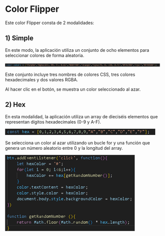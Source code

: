 # Color Flipper

Este color Flipper consta de 2 modalidades:

## 1) Simple

En este modo, la aplicación utiliza un conjunto de ocho elementos para seleccionar colores de forma aleatoria.

![Los 8 colores](images/ReadMe1.png)

Este conjunto incluye tres nombres de colores CSS, tres colores hexadecimales y dos valores RGBA.

Al hacer clic en el botón, se muestra un color seleccionado al azar.


## 2) Hex

En esta modalidad, la aplicación utiliza un array de dieciséis elementos que representan dígitos hexadecimales (0-9 y A-F).

![Elementos del array](images/ReadMe2.png)

Se selecciona un color al azar utilizando un bucle for y una función que genera un número aleatorio entre 0 y la longitud del array.

![formula](images/ReadMe3.png)
